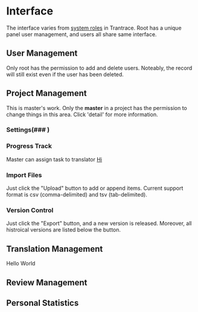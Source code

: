 # Interface

The interface varies from [system roles](/roles.md) in Trantrace. Root has a unique panel user management, and users all share same interface.


## User Management

Only root has the permission to add and delete users. Noteably, the record will still exist even if the user has been deleted.



## Project Management

This is master's work. Only the **master** in a project has the permission to change things in this area. Click 'detail' for more information.

### Settings(### )

### Progress Track

Master can assign task to translator [Hi](#preface)

### Import Files

Just click the "Upload" button to add or append items. Current support format is csv (comma-delimited) and tsv (tab-delimited).

### Version Control

Just click the "Export" button, and a new version is released. Moreover, all histroical versions are listed below the button.

## Translation Management

<span id="jump">Hello World</span>



## Review Management



## Personal Statistics

## 



